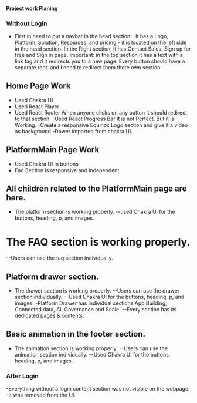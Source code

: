 #### Project work Planing

### Without Login

- First in need to put a navbar in the head section.
  -It has a Logo, Platform, Solution, Resources, and pricing - it is located on the left side in the head section.
  In the Right section, it has Contact Sales, Sign up for free and Sign in page.
  Important: in the top section it has a text with a link tag and it redirects you to a new page. Every button should have a separate root. and I need to redirect them there own section.

## Home Page Work

- Used Chakra UI
- Used React Player
- Used React Router When anyone clicks on any button it should redirect to that section.
  -Used React Progress Bar It is not Perfect. But it is Working.
  -Create a responsive Equinox Logo section and give it a video as background
  -Dower imported from chakra UI.

## PlatformMain Page Work

- Used Chakra UI in buttons
- Faq Section is responsive and independent.

## All children related to the PlatformMain page are here.

- The platform section is working properly.
  --used Chakra UI for the buttons, heading, p, and images.

# The FAQ section is working properly.

--Users can use the faq section individually.

## Platform drawer section.

- The drawer section is working properly.
  --Users can use the drawer section individually.
  --Used Chakra UI for the buttons, heading, p, and images.
  -Platform Drawer has individual sections App Building, Connected data, AI, Governance and Scale.
  --Every section has its dedicated pages & contents.
## Basic animation in the footer section. 
- The animation section is working properly.
  --Users can use the animation section individually.
  --Used Chakra UI for the buttons, heading, p, and images.

### After Login

-Everything without a login content section was not visible on the webpage.
-It was removed from the UI.